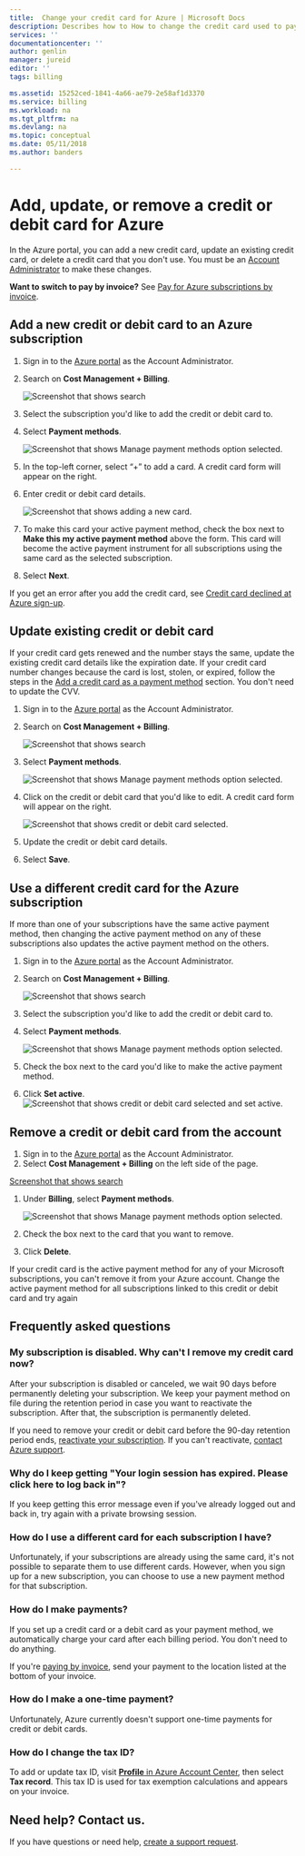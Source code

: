 ```yaml
---
title:  Change your credit card for Azure | Microsoft Docs
description: Describes how to How to change the credit card used to pay for an Azure subscription
services: ''
documentationcenter: ''
author: genlin
manager: jureid
editor: ''
tags: billing

ms.assetid: 15252ced-1841-4a66-ae79-2e58af1d3370
ms.service: billing
ms.workload: na
ms.tgt_pltfrm: na
ms.devlang: na
ms.topic: conceptual
ms.date: 05/11/2018
ms.author: banders

---
```

# Add, update, or remove a credit or debit card for Azure

In the Azure portal, you can add a new credit card, update an existing credit card, or delete a credit card that you don't use. You must be an [Account Administrator](billing-subscription-transfer.md#whoisaa) to make these changes.

<!-- If your Angola, Belize, Algeria, Vietnam, or Virgin Islands. -->

**Want to switch to pay by invoice?** See [Pay for Azure subscriptions by invoice](billing-how-to-pay-by-invoice.md).

<a id="addcard"></a>

## Add a new credit or debit card to an Azure subscription

1. Sign in to the [Azure portal](https://portal.azure.com) as the Account Administrator.
1. Search on **Cost Management + Billing**.

    ![Screenshot that shows search](./media/billing-how-to-change-credit-card/search.png)

1. Select the subscription you'd like to add the credit or debit card to.
1. Select **Payment methods**.

    ![Screenshot that shows Manage payment methods option selected.](./media/billing-how-to-change-credit-card/payment-methods-blade-x.png)

1. In the top-left corner, select “+” to add a card. A credit card form will appear on the right.
1. Enter credit or debit card details.

    ![Screenshot that shows adding a new card.](./media/billing-how-to-change-credit-card/sub-add-new-x.png)

1. To make this card your active payment method, check the box next to **Make this my active payment method** above the form. This card will become the active payment instrument for all subscriptions using the same card as the selected subscription.

1. Select **Next**.

If you get an error after you add the credit card, see [Credit card declined at Azure sign-up](billing-credit-card-fails-during-azure-sign-up.md).

## Update existing credit or debit card

If your credit card gets renewed and the number stays the same, update the existing credit card details like the expiration date. If your credit card number changes because the card is lost, stolen, or expired, follow the steps in the [Add a credit card as a payment method](#addcard) section. You don't need to update the CVV.

1. Sign in to the [Azure portal](https://portal.azure.com) as the Account Administrator.
1. Search on **Cost Management + Billing**.

    ![Screenshot that shows search](./media/billing-how-to-change-credit-card/search.png)

1. Select **Payment methods**.

    ![Screenshot that shows Manage payment methods option selected.](./media/billing-how-to-change-credit-card/payment-methods-blade-x.png)

1. Click on the credit or debit card that you'd like to edit. A credit card form will appear on the right.

    ![Screenshot that shows credit or debit card selected.](./media/billing-how-to-change-credit-card/edit-card-x.png)

1. Update the credit or debit card details.
1. Select **Save**.

## Use a different credit card for the Azure subscription

If more than one of your subscriptions have the same active payment method, then changing the active payment method on any of these subscriptions also updates the active payment method on the others.

1. Sign in to the [Azure portal](https://portal.azure.com) as the Account Administrator.
1. Search on **Cost Management + Billing**.

    ![Screenshot that shows search](./media/billing-how-to-change-credit-card/search.png)

1. Select the subscription you'd like to add the credit or debit card to.
1. Select **Payment methods**.

    ![Screenshot that shows Manage payment methods option selected.](./media/billing-how-to-change-credit-card/payment-methods-blade-x.png)

1. Check the box next to the card you'd like to make the active payment method.
1. Click **Set active**.
    ![Screenshot that shows credit or debit card selected and set active.](./media/billing-how-to-change-credit-card/sub-change-active-x.png)

## Remove a credit or debit card from the account

1. Sign in to the [Azure portal](https://portal.azure.com) as the Account Administrator.
1. Select **Cost Management + Billing** on the left side of the page.

[Screenshot that shows search](./media/billing-how-to-change-credit-card/search.png)

1. Under **Billing**, select **Payment methods**.

    ![Screenshot that shows Manage payment methods option selected.](./media/billing-how-to-change-credit-card/payment-methods-blade-x.png)

1. Check the box next to the card that you want to remove.
1. Click **Delete**.

If your credit card is the active payment method for any of your Microsoft subscriptions, you can't remove it from your Azure account. Change the active payment method for all subscriptions linked to this credit or debit card and try again
<!-- # Add, update, or remove a credit or debit card for Azure

In the Account Center, you can add a new credit card, update an existing credit card, or delete a credit card that you don't use. You must be an [Account Administrator](billing-subscription-transfer.md#whoisaa) to make these changes.

**Want to switch to pay by invoice?** See [Pay for Azure subscriptions by invoice](billing-how-to-pay-by-invoice.md).
 
<a id="addcard"></a>

## Add a new credit or debit card

1. Sign in to the [Account Center](https://account.windowsazure.com/Subscriptions) as the [Account Administrator](billing-subscription-transfer.md#whoisaa).
1. Select a subscription.
1. On the right side of the page, select **Manage payment methods**.

    ![Screenshot that shows Manage payment methods option selected.](./media/billing-how-to-change-credit-card/changesub_new.png)
1. Select “+” to add a card.

    ![Screenshot that shows the edit option next to the payment method.](./media/billing-how-to-change-credit-card/editcard_new.png)
1. Enter credit or debit card details.
1. Select **Save**. 

If you get an error after you add the credit card, see [Credit card declined at Azure sign-up](billing-credit-card-fails-during-azure-sign-up.md).

## Update existing credit or debit card

If your credit card gets renewed and the number remains the same, update the existing credit card details like the expiration date. If your credit card number changes because the card is lost, stolen, or expired, follow the steps in the [Add a credit card as a payment method](#addcard) section. You don't need to update the CVV.

1. Sign in to the [Azure Account Center](https://account.windowsazure.com/Subscriptions) as the [Account Administrator](billing-subscription-transfer.md#whoisaa).
1. Select the subscription that's linked to the card.
1. Select **Manage payment methods**.
1. Select **Edit** next to the card you want to update.
1. Update the credit or debit card details.
1. Select **Save**.

## Use a different credit card for the Azure subscription

1. Sign in to the [Azure Account Center](https://account.windowsazure.com/Subscriptions) as the [Account Administrator](billing-subscription-transfer.md#whoisaa).
1. Select the subscription that's linked to the card.
1. On the right side of the page, select **Manage payment methods**.
1. Click **Use Instead** next to the card that you want to use. This also updates any other subscriptions currently associated with this card. 

## Remove a credit or debit card from the account

1. Sign in to the [Azure Account Center](https://account.windowsazure.com/Subscriptions) as the [Account Administrator](billing-subscription-transfer.md#whoisaa).
1. Select the subscription that's linked to the card.
3. On the right side of the page, select **Manage payment methods**.
4. Click **Delete** for the credit card that you want to delete.

If your credit card is associated with other active Microsoft subscriptions, you can't remove it from your Azure account. Remove the credit card from all active subscriptions that you have with Microsoft and try again. -->
## Frequently asked questions

### My subscription is disabled. Why can't I remove my credit card now?

After your subscription is disabled or canceled, we wait 90 days before permanently deleting your subscription. We keep your payment method on file during the retention period in case you want to reactivate the subscription. After that, the subscription is permanently deleted.

If you need to remove your credit or debit card before the 90-day retention period ends, [reactivate your subscription](billing-subscription-become-disable.md). If you can't reactivate, [contact Azure support](https://portal.azure.com/?#blade/Microsoft_Azure_Support/HelpAndSupportBlade).

### Why do I keep getting "Your login session has expired. Please click here to log back in"?

If you keep getting this error message even if you've already logged out and back in, try again with a private browsing session.

### How do I use a different card for each subscription I have?

Unfortunately, if your subscriptions are already using the same card, it's not possible to separate them to use different cards. However, when you sign up for a new subscription, you can choose to use a new payment method for that subscription.

### How do I make payments?

If you set up a credit card or a debit card as your payment method, we automatically charge your card after each billing period. You don't need to do anything.

If you're [paying by invoice](billing-how-to-pay-by-invoice.md), send your payment to the location listed at the bottom of your invoice.

### How do I make a one-time payment?

Unfortunately, Azure currently doesn't support one-time payments for credit or debit cards. 

### How do I change the tax ID?

To add or update tax ID, visit [**Profile** in Azure Account Center](https://account.azure.com/Profile), then select **Tax record**. This tax ID is used for tax exemption calculations and appears on your invoice.

## Need help? Contact us.

If you have questions or need help,  [create a support request](https://aka.ms/AA4g7jo).
